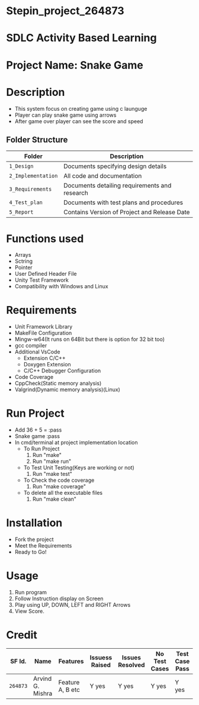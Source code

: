 # Stepin_project_264873

# SDLC Activity Based Learning
# Project Name: Snake Game

# Description
* This system focus on creating game using c launguge 
* Player can play snake game using arrows 
* After game over player can see the score and speed


## Folder Structure
Folder             | Description
-------------------| -----------------------------------------
`1_Design`         | Documents specifying design details
`2_Implementation` | All code and documentation
`3_Requirements`   | Documents detailing requirements and research
`4_Test_plan`      | Documents with test plans and procedures
`5_Report`         | Contains Version of Project and Release Date

# Functions used
* Arrays
* Sctring
* Pointer
* User Defined Header File
* Unity Test Framework
* Compatibility with Windows and Linux

# Requirements
* Unit Framework Library
* MakeFile Configuration
* Mingw-w64(It runs on 64Bit but there is option for 32 bit too)
* gcc compiler
* Additional VsCode
  * Extension C/C++ 
  * Doxygen Extension
  * C/C++ Debugger Configuration
* Code Coverage
* CppCheck(Static memory analysis)
* Valgrind(Dynamic memory analysis)(Linux)

# Run Project
* Add 36 + 5 = :pass
* Snake game :pass
* In cmd/terminal at project implementation location
	* To Run Project
		1. Run "make"
		2. Run "make run"
	* To Test Unit Testing(Keys are working or not)
		1. Run "make test"
	* To Check the code coverage
		1. Run "make coverage"
	* To delete all the executable files
		1. Run "make clean"


# Installation
* Fork the project
* Meet the Requirements
* Ready to Go!

# Usage
1. Run program
2. Follow Instruction display on Screen
3. Play using UP, DOWN, LEFT and RIGHT Arrows
4. View Score.

# Credit

SF Id. |  Name   |    Features    | Issuess Raised |Issues Resolved|No Test Cases|Test Case Pass
-------|---------|----------------|----------------|---------------|-------------|--------------
`264873` | Arvind G. Mishra | Feature A, B etc    | Y yes     | Y yes   |Y yes   |Y yes     

